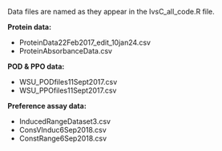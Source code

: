 Data files are named as they appear in the IvsC_all_code.R file. 

**Protein data:** 
- ProteinData22Feb2017_edit_10jan24.csv
- ProteinAbsorbanceData.csv

**POD & PPO data:**
- WSU_PODfiles11Sept2017.csv
- WSU_PPOfiles11Sept2017.csv

**Preference assay data:**
- InducedRangeDataset3.csv
- ConsVInduc6Sep2018.csv
- ConstRange6Sep2018.csv

